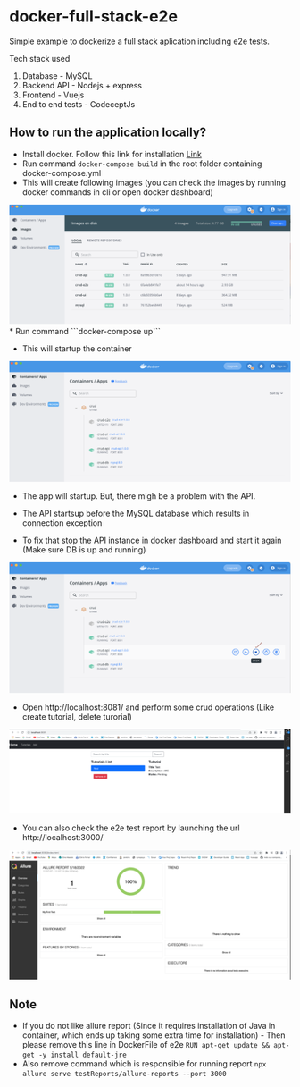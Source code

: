 # docker-full-stack-e2e

Simple example to dockerize a full stack aplication including e2e tests.

Tech stack used

1. Database - MySQL
2. Backend API - Nodejs + express
3. Frontend - Vuejs
4. End to end tests - CodeceptJs

## How to run the application locally?

* Install docker. Follow this link for installation [Link](https://docs.docker.com/engine/install/)
* Run command ```docker-compose build``` in the root folder containing docker-compose.yml
* This will create following images (you can check the images by running docker commands in cli or open docker dashboard)
<img src="./screenshots/docker_images.png">
* Run command ```docker-compose up``` 

* This will startup the container
<img src="./screenshots/docker_container.png">

* The app will startup. But, there migh be a problem with the API.

* The API startsup before the MySQL database which results in connection exception

* To fix that stop the API instance in docker dashboard and start it again (Make sure DB is up and running)
<img src="./screenshots/docker_api_stop.png">

* Open http://localhost:8081/ and perform some crud operations (Like create tutorial, delete turorial)
<img src="./screenshots/docker_ui.png">

* You can also check the e2e test report by launching the url http://localhost:3000/
<img src="./screenshots/docker-e2e-report.png">

<br/>

## Note 
* If you do not like allure report (Since it requires installation of Java in container, which ends up taking some extra time for installation) - Then please remove this line in DockerFile of e2e 
```RUN apt-get update && apt-get -y install default-jre```
* Also remove command which is responsible for running report
```npx allure serve testReports/allure-reports --port 3000```

